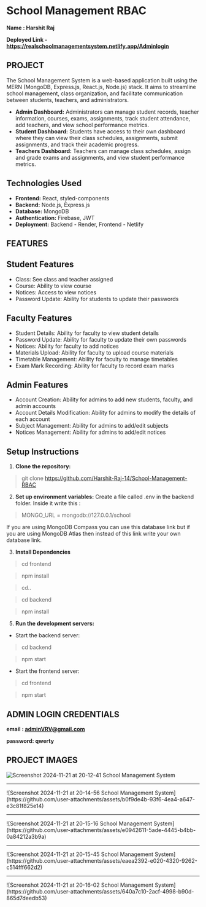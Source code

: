 # School Management RBAC

**Name : Harshit Raj**

**Deployed Link  -https://realschoolmanagementsystem.netlify.app/Adminlogin**

## PROJECT
The School Management System is a web-based application built using the MERN (MongoDB, Express.js, React.js, Node.js) stack. 
It aims to streamline school management, class organization, and facilitate communication between students, teachers, and administrators.

- **Admin Dashboard:** Administrators can manage student records, teacher information, courses, exams, assignments, track student attendance, add teachers, and view school performance metrics.
- **Student Dashboard:** Students have access to their own dashboard where they can view their class schedules, assignments, submit assignments, and track their academic progress.
- **Teachers Dashboard:** Teachers can manage class schedules, assign and grade exams and assignments, and view student performance metrics.


## Technologies Used
- **Frontend:** React, styled-components
- **Backend:** Node.js, Express.js
- **Database:** MongoDB
- **Authentication:** Firebase, JWT
- **Deployment:** Backend - Render, Frontend - Netlify


## FEATURES
## Student Features
- Class: See class and teacher assigned
- Course: Ability to view course
- Notices: Access to view notices
- Password Update: Ability for students to update their passwords

## Faculty Features
- Student Details: Ability for faculty to view student details
- Password Update: Ability for faculty to update their own passwords
- Notices: Ability for faculty to add notices
- Materials Upload: Ability for faculty to upload course materials
- Timetable Management: Ability for faculty to manage timetables
- Exam Mark Recording: Ability for faculty to record exam marks

## Admin Features
- Account Creation: Ability for admins to add new students, faculty, and admin accounts
- Account Details Modification: Ability for admins to modify the details of each account
- Subject Management: Ability for admins to add/edit subjects
- Notices Management: Ability for admins to add/edit notices

## Setup Instructions
1. **Clone the repository:**
> git clone https://github.com/Harshit-Raj-14/School-Management-RBAC

2. **Set up environment variables:**
Create a file called .env in the backend folder. Inside it write this :
> MONGO_URL = mongodb://127.0.0.1/school

If you are using MongoDB Compass you can use this database link but if you are using MongoDB Atlas then instead of this link write your own database link.

3. **Install Dependencies**
> cd frontend

> npm install

> cd..

> cd backend

> npm install

5. **Run the development servers:**
- Start the backend server:
> cd backend

> npm start

- Start the frontend server:
> cd frontend

> npm start

## ADMIN LOGIN CREDENTIALS
**email : adminVRV@gmail.com**

**password: qwerty**

## PROJECT IMAGES
![Screenshot 2024-11-21 at 20-12-41 School Management System](https://github.com/user-attachments/assets/885cc471-e0e8-49a7-bab7-628bca630315)
<hr>
![Screenshot 2024-11-21 at 20-14-56 School Management System](https://github.com/user-attachments/assets/b0f9de4b-93f6-4ea4-a647-e3c81f825e14)
<hr>
![Screenshot 2024-11-21 at 20-15-16 School Management System](https://github.com/user-attachments/assets/e0942611-5ade-4445-b4bb-0a84212a3b9a)
<hr>
![Screenshot 2024-11-21 at 20-15-45 School Management System](https://github.com/user-attachments/assets/eaea2392-e020-4320-9262-c514fff662d2)
<hr>
![Screenshot 2024-11-21 at 20-16-02 School Management System](https://github.com/user-attachments/assets/640a7c10-2acf-4998-b90d-865d7deedb53)



